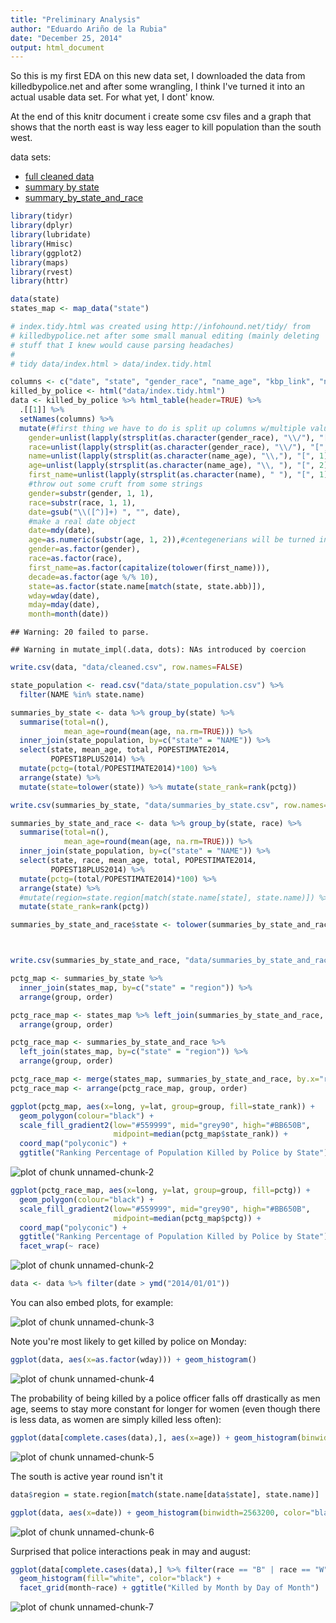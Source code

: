 ```yaml
---
title: "Preliminary Analysis"
author: "Eduardo Ariño de la Rubia"
date: "December 25, 2014"
output: html_document
---
```


So this is my first EDA on this new data set, I downloaded the data from
killedbypolice.net and after some wrangling, I think I've turned it into 
an actual usable data set. For what yet, I dont' know.

At the end of this knitr document i create some csv files and a graph that
shows that the north east is way less eager to kill population than the south
west.

data sets:

* [full cleaned data](data/cleaned.csv)
* [summary by state](data/summaries_by_state.csv)
* [summary_by_state_and_race](data/summaries_by_state_and_race.csv)


```r
library(tidyr)
library(dplyr)
library(lubridate)
library(Hmisc)
library(ggplot2)
library(maps)
library(rvest)
library(httr)

data(state)
states_map <- map_data("state")
```



```r
# index.tidy.html was created using http://infohound.net/tidy/ from
# killedbypolice.net after some small manual editing (mainly deleting
# stuff that I knew would cause parsing headaches)
#
# tidy data/index.html > data/index.tidy.html

columns <- c("date", "state", "gender_race", "name_age", "kbp_link", "news_link")
killed_by_police <- html("data/index.tidy.html")
data <- killed_by_police %>% html_table(header=TRUE) %>% 
  .[[1]] %>%
  setNames(columns) %>%
  mutate(#first thing we have to do is split up columns w/multiple values
    gender=unlist(lapply(strsplit(as.character(gender_race), "\\/"), "[", 1)), 
    race=unlist(lapply(strsplit(as.character(gender_race), "\\/"), "[", 2)),
    name=unlist(lapply(strsplit(as.character(name_age), "\\,"), "[", 1)),
    age=unlist(lapply(strsplit(as.character(name_age), "\\, "), "[", 2)),
    first_name=unlist(lapply(strsplit(as.character(name), " "), "[", 1)),
    #throw out some cruft from some strings
    gender=substr(gender, 1, 1),
    race=substr(race, 1, 1),
    date=gsub("\\([^)]+) ", "", date),
    #make a real date object
    date=mdy(date),
    age=as.numeric(substr(age, 1, 2)),#centegenerians will be turned into teens
    gender=as.factor(gender),
    race=as.factor(race),
    first_name=as.factor(capitalize(tolower(first_name))),
    decade=as.factor(age %/% 10),
    state=as.factor(state.name[match(state, state.abb)]),
    wday=wday(date),
    mday=mday(date),
    month=month(date))
```

```
## Warning: 20 failed to parse.
```

```
## Warning in mutate_impl(.data, dots): NAs introduced by coercion
```

```r
write.csv(data, "data/cleaned.csv", row.names=FALSE)

state_population <- read.csv("data/state_population.csv") %>%
  filter(NAME %in% state.name)

summaries_by_state <- data %>% group_by(state) %>% 
  summarise(total=n(), 
            mean_age=round(mean(age, na.rm=TRUE))) %>% 
  inner_join(state_population, by=c("state" = "NAME")) %>% 
  select(state, mean_age, total, POPESTIMATE2014, 
         POPEST18PLUS2014) %>% 
  mutate(pctg=(total/POPESTIMATE2014)*100) %>% 
  arrange(state) %>%
  mutate(state=tolower(state)) %>% mutate(state_rank=rank(pctg))

write.csv(summaries_by_state, "data/summaries_by_state.csv", row.names=FALSE)

summaries_by_state_and_race <- data %>% group_by(state, race) %>% 
  summarise(total=n(), 
            mean_age=round(mean(age, na.rm=TRUE))) %>% 
  inner_join(state_population, by=c("state" = "NAME")) %>% 
  select(state, race, mean_age, total, POPESTIMATE2014, 
         POPEST18PLUS2014) %>% 
  mutate(pctg=(total/POPESTIMATE2014)*100) %>% 
  arrange(state) %>%
  #mutate(region=state.region[match(state.name[state], state.name)]) %>%
  mutate(state_rank=rank(pctg)) 

summaries_by_state_and_race$state <- tolower(summaries_by_state_and_race$state)



write.csv(summaries_by_state_and_race, "data/summaries_by_state_and_race.csv", row.names=FALSE)

pctg_map <- summaries_by_state %>% 
  inner_join(states_map, by=c("state" = "region")) %>% 
  arrange(group, order)

pctg_race_map <- states_map %>% left_join(summaries_by_state_and_race, by=c("region" = "state")) %>%
  arrange(group, order)

pctg_race_map <- summaries_by_state_and_race %>%
  left_join(states_map, by=c("state" = "region")) %>%
  arrange(group, order)

pctg_race_map <- merge(states_map, summaries_by_state_and_race, by.x="region", by.y="state", all.x=TRUE)
pctg_race_map <- arrange(pctg_race_map, group, order)

ggplot(pctg_map, aes(x=long, y=lat, group=group, fill=state_rank)) +
  geom_polygon(colour="black") + 
  scale_fill_gradient2(low="#559999", mid="grey90", high="#BB650B", 
                       midpoint=median(pctg_map$state_rank)) + 
  coord_map("polyconic") + 
  ggtitle("Ranking Percentage of Population Killed by Police by State")
```

![plot of chunk unnamed-chunk-2](figure/unnamed-chunk-2-1.png) 

```r
ggplot(pctg_race_map, aes(x=long, y=lat, group=group, fill=pctg)) +
  geom_polygon(colour="black") + 
  scale_fill_gradient2(low="#559999", mid="grey90", high="#BB650B", 
                       midpoint=median(pctg_map$pctg)) + 
  coord_map("polyconic") + 
  ggtitle("Ranking Percentage of Population Killed by Police by State") +
  facet_wrap(~ race)
```

![plot of chunk unnamed-chunk-2](figure/unnamed-chunk-2-2.png) 

```r
data <- data %>% filter(date > ymd("2014/01/01"))
```

You can also embed plots, for example:

![plot of chunk unnamed-chunk-3](figure/unnamed-chunk-3-1.png) 

Note you're most likely to get killed by police on Monday:


```r
ggplot(data, aes(x=as.factor(wday))) + geom_histogram()
```

![plot of chunk unnamed-chunk-4](figure/unnamed-chunk-4-1.png) 

The probability of being killed by a police officer falls off drastically
as men age, seems to stay more constant for longer for women (even though there
is less data, as women are simply killed less often):


```r
ggplot(data[complete.cases(data),], aes(x=age)) + geom_histogram(binwidth=10) + facet_wrap(~ gender, scales="free") + ggtitle("Violence by Police by Gender")
```

![plot of chunk unnamed-chunk-5](figure/unnamed-chunk-5-1.png) 

The south is active year round isn't it


```r
data$region = state.region[match(state.name[data$state], state.name)]

ggplot(data, aes(x=date)) + geom_histogram(binwidth=2563200, color="black", fill="white") + facet_wrap(~ region) + ggtitle("Deaths by Police Across Time by Region") + theme(axis.text.x = element_text(angle = 90, hjust = 1))
```

![plot of chunk unnamed-chunk-6](figure/unnamed-chunk-6-1.png) 

Surprised that police interactions peak in may and august:


```r
ggplot(data[complete.cases(data),] %>% filter(race == "B" | race == "W" | race == "L"), aes(x=as.factor(mday))) + 
  geom_histogram(fill="white", color="black") + 
  facet_grid(month~race) + ggtitle("Killed by Month by Day of Month")
```

![plot of chunk unnamed-chunk-7](figure/unnamed-chunk-7-1.png) 
